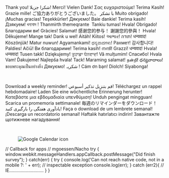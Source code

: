 <p>Thank you! شكرا جزيلا! Merci! Vielen Dank! Σας ευχαριστούμε! Terima Kasih! Grazie mille! ご協力ありがとうございました。 با تشکر Muito obrigado! ¡Muchas gracias! Teşekkürler! Дякуємо! Baie dankie! Terima kasih! Дзякуем! ধন্যবাদ ! Thanmirth themeqrante &nbsp;Tankiu tumas! Hvala! Obrigado! Благодарим ви! Gràcies! Salamat! 感谢您的参与！ 謝謝您的參與！ Hvala! Děkujeme! Mange tak! Dank u wel! Aitäh! Kiitos! આભાર! תודה! धन्यवाद! Köszönjük! Matur nuwun! Agyamankami! ಧನ್ಯವಾದಗಳು! Рахмет! 감사합니다! Paldies! Ačiū! Ви благодариме! Terima kasih! നന്ദി! Grazzi! धन्यवाद! Hvala! धन्यवाद! Tusen takk! Dziękujemy! ਤੁਹਾਡਾ ਧੰਨਵਾਦ! Vă mulțumim! Спасибо! Hvala Vam! Ďakujeme! Najlepša hvala! Tack! Maraming salamat! நன்றி! ధన్యవాదాలు! ขอบพระคุณเป็นอย่างยิ่ง Дякуємо! شکریہ ! Cám ơn bạn! Diolch! Siyabonga!</p><p>&nbsp;</p><p>Download a weekly reminder! قم بتنزيل تذكير أسبوعي! Téléchargez un rappel hebdomadaire! Laden Sie eine wöchentliche Erinnerung herunter! Κατεβάστε μια εβδομαδιαία υπενθύμιση! Unduh pengingat mingguan! Scarica un promemoria settimanale! 毎週のリマインダーをダウンロード！ یادآوری هفتگی را بارگیری کنید! Faça o download de um lembrete semanal! ¡Descarga un recordatorio semanal! Haftalık hatırlatıcı indirin! Завантажте щотижневе нагадування!</p><p>&nbsp;</p><figure class="image"><img src="https://upload.wikimedia.org/wikipedia/commons/thumb/a/a9/Google_Calendar_icon.svg/64px-Google_Calendar_icon.svg.png" alt="Google Calendar icon"></figure><p>// Callback for apps // mgoessen/Nacho try { window.webkit.messageHandlers.appCallback.postMessage("Did finish survey"); } catch(err) { try { console.log('Can not reach native code, not in a mobile ?: ' + err); // inspectable exception console.log(err); } catch (err2){ // IE........................... } }</p>
